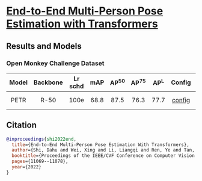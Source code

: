 # [End-to-End Multi-Person Pose Estimation with Transformers](https://openaccess.thecvf.com/content/CVPR2022/papers/Shi_End-to-End_Multi-Person_Pose_Estimation_With_Transformers_CVPR_2022_paper.pdf)

## Results and Models

### Open Monkey Challenge Dataset

| Model | Backbone | Lr schd | mAP  | AP<sup>50</sup> | AP<sup>75</sup> | AP<sup>L</sup> | Config | Download |
|:-----:|:--------:|:-------:|:----:|:---------------:|:---------------:|:--------------:|:------:|:--------:|
| PETR  |  R-50    |  100e   | 68.8 |      87.5       |      76.3       |      77.7      | [config](https://github.com/jiwonhaha/finalProject/edit/main/configs/petr/petr_r50_monkey_coco.py) | [Google Drive](https://drive.google.com/file/d/1OwBYLV7y5illjyWfspIq6u76iS0CP568/view?usp=share_link) |

## Citation

```BibTeX
@inproceedings{shi2022end,
  title={End-to-End Multi-Person Pose Estimation With Transformers},
  author={Shi, Dahu and Wei, Xing and Li, Liangqi and Ren, Ye and Tan, Wenming},
  booktitle={Proceedings of the IEEE/CVF Conference on Computer Vision and Pattern Recognition},
  pages={11069--11078},
  year={2022}
}
```
